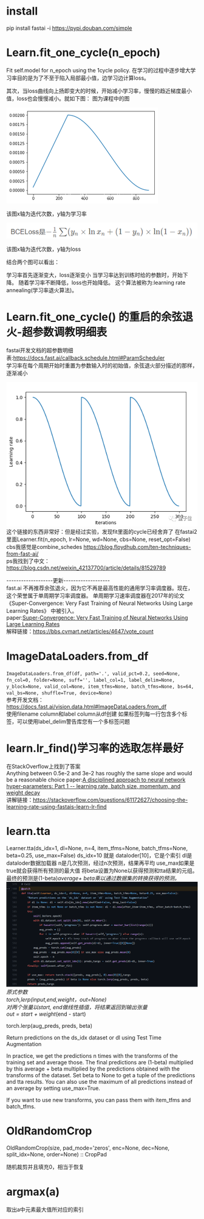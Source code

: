 # install
pip install fastai -i https://pypi.douban.com/simple

# Learn.fit_one_cycle(n_epoch)
Fit self.model for n_epoch using the 1cycle policy.
在学习的过程中逐步增大学习率目的是为了不至于陷入局部最小值，边学习边计算loss。

其次，当loss曲线向上扬即变大的时候，开始减小学习率，慢慢的趋近梯度最小值，loss也会慢慢减小。就如下图：
图为课程中的图

![](../img/img.png)

该图x轴为迭代次数，y轴为学习率

![](../img/img1.png)

该图x轴为迭代次数，y轴为loss

结合两个图可以看出：

学习率首先逐渐变大，loss逐渐变小
当学习率达到训练时给的参数时，开始下降。
随着学习率不断降低，loss也开始降低。
这个算法被称为:learning rate annealing(学习率退火算法)。

# Learn.fit_one_cycle() 的重启的余弦退火-超参数调教明细表
fastai开发文档的超参数明细表:https://docs.fast.ai/callback.schedule.html#ParamScheduler  
学习率在每个周期开始时重置为参数输入时的初始值，余弦退火部分描述的那样，逐渐减小

![](../img/img_7.png)  
这个链接的东西非常好：但是经过实验，发现fit里面的cycle已经舍弃了
在fastai2 里面Learner.fit(n_epoch, lr=None, wd=None, cbs=None, reset_opt=False)
cbs我感觉是combine_schedes
https://blog.floydhub.com/ten-techniques-from-fast-ai/  
ps我找到了中文：  https://blog.csdn.net/weixin_42137700/article/details/81529789

-------------------更新-------------------  
fast.ai 不再推荐余弦退火，因为它不再是最高性能的通用学习率调度器。现在，这个荣誉属于单周期学习率调度器。
单周期学习速率调度器在2017年的论文 《Super-Convergence: Very Fast Training of Neural Networks Using Large Learning Rates》 中被引入。  
paper:[Super-Convergence: Very Fast Training of Neural Networks Using Large Learning Rates](../paper/SCVFTONNULLR.pdf)  
解释链接：https://bbs.cvmart.net/articles/4647/vote_count

# ImageDataLoaders.from_df
`ImageDataLoaders.from_df(df, path='.', valid_pct=0.2, seed=None, fn_col=0, folder=None, suff='', label_col=1, label_delim=None, y_block=None, valid_col=None, item_tfms=None, batch_tfms=None, bs=64, val_bs=None, shuffle=True, device=None)`  
参考开发文档：https://docs.fast.ai/vision.data.html#ImageDataLoaders.from_df  
使用filename column和label column从df创建
如果标签列每一行包含多个标签，可以使用label_delim警告库您有一个多标签问题

# learn.lr_find()学习率的选取怎样最好
在StackOverflow上找到了答案  
Anything between 0.5e-2 and 3e-2 has roughly the same slope and would be a reasonable choice
paper:[A disciplined approach to neural network hyper-parameters: Part 1 -- learning rate, batch size, momentum, and weight decay](paper/ADATNNHP.pdf)    
讲解链接：https://stackoverflow.com/questions/61172627/choosing-the-learning-rate-using-fastais-learn-lr-find  


# learn.tta
Learner.tta(ds_idx=1, dl=None, n=4, item_tfms=None, batch_tfms=None, beta=0.25, use_max=False)
ds_idx=10 就是 dataloder[10]，它是个索引
dl是dataloder数据加载器
n是几次预测，经过n次预测，结果再平均
use_max如果是true就会获得所有预测的最大值
将beta设置为None以获得预测和tta结果的元组。
最终的预测是(1-beta)*average+ beta乘以通过数据集的转换获得的预测。
![](../img/img_10.png)
原式参数  
torch,lerp(input,end,weight，out=None)   
对两个张量以start, end做线性插值，将结果返回到输出张量  
out = start + weight*(end - start)  

torch.lerp(aug_preds, preds, beta)  

Return predictions on the ds_idx dataset or dl using Test Time Augmentation

In practice, we get the predictions n times with the transforms of the training set and average those. The final predictions are (1-beta) multiplied by this average + beta multiplied by the predictions obtained with the transforms of the dataset. Set beta to None to get a tuple of the predictions and tta results. You can also use the maximum of all predictions instead of an average by setting use_max=True.

If you want to use new transforms, you can pass them with item_tfms and batch_tfms.

# OldRandomCrop
OldRandomCrop(size, pad_mode='zeros', enc=None, dec=None, split_idx=None, order=None) :: CropPad

随机裁剪并且填充0，相当于恢复

# argmax(a)
取出a中元素最大值所对应的索引




